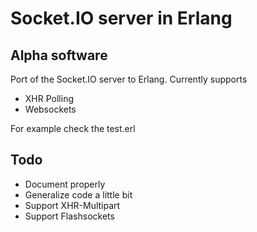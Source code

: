 # Socket.IO server in Erlang
## Alpha software
Port of the Socket.IO server to Erlang. Currently supports
* XHR Polling
* Websockets

For example check the test.erl

## Todo
* Document properly
* Generalize code a little bit
* Support XHR-Multipart
* Support Flashsockets